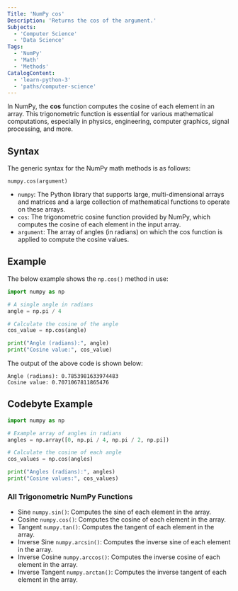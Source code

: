 ```yaml
---
Title: 'NumPy cos'
Description: 'Returns the cos of the argument.'
Subjects:
  - 'Computer Science'
  - 'Data Science'
Tags:
  - 'NumPy'
  - 'Math'
  - 'Methods'
CatalogContent:
  - 'learn-python-3'
  - 'paths/computer-science'
---
```


In NumPy, the **cos** function computes the cosine of each element in an array. This trigonometric function is essential for various mathematical computations, especially in physics, engineering, computer graphics, signal processing, and more.

## Syntax

The generic syntax for the NumPy math methods is as follows:
```pseudo
numpy.cos(argument)
```

- `numpy`: The Python library that supports large, multi-dimensional arrays and matrices and a large collection of mathematical functions to operate on these arrays.
- `cos`: The trigonometric cosine function provided by NumPy, which computes the cosine of each element in the input array.
- `argument`: The array of angles (in radians) on which the cos function is applied to compute the cosine values.


## Example

The below example shows the `np.cos()` method in use:

```py
import numpy as np

# A single angle in radians
angle = np.pi / 4

# Calculate the cosine of the angle
cos_value = np.cos(angle)

print("Angle (radians):", angle)
print("Cosine value:", cos_value)
```
The output of the above code is shown below:

```shell
Angle (radians): 0.7853981633974483
Cosine value: 0.7071067811865476
```

## Codebyte Example

```py
import numpy as np

# Example array of angles in radians
angles = np.array([0, np.pi / 4, np.pi / 2, np.pi])

# Calculate the cosine of each angle
cos_values = np.cos(angles)

print("Angles (radians):", angles)
print("Cosine values:", cos_values)
```

### All Trigonometric NumPy Functions

- Sine `numpy.sin()`: Computes the sine of each element in the array.
- Cosine `numpy.cos()`: Computes the cosine of each element in the array.
- Tangent `numpy.tan()`: Computes the tangent of each element in the array.
- Inverse Sine `numpy.arcsin()`: Computes the inverse sine of each element in the array.
- Inverse Cosine `numpy.arccos()`: Computes the inverse cosine of each element in the array.
- Inverse Tangent `numpy.arctan()`: Computes the inverse tangent of each element in the array.
